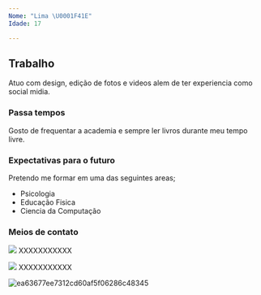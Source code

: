 ```yaml
---
Nome: "Lima \U0001F41E"
Idade: 17

---
```


## Trabalho 
Atuo com design, edição de fotos e videos alem de ter experiencia como social midia.

### Passa tempos
Gosto de frequentar a academia e sempre ler livros durante meu tempo livre.

### Expectativas para o futuro
Pretendo me formar em uma das seguintes areas;
- Psicologia
- Educação Fisica
- Ciencia da Computação                                                                                   
### Meios de contato
<img src="https://img.shields.io/badge/WhatsApp-25D366?style=for-the-badge&logo=whatsapp&logoColor=white" /> XXXXXXXXXXX

<img src="https://img.shields.io/badge/Instagram-E4405F?style=for-the-badge&logo=instagram&logoColor=white" /> XXXXXXXXXXX

![ea63677ee7312cd60af5f06286c48345](https://github.com/user-attachments/assets/86e975f2-a363-44d7-a403-c1635c7dddb7)

